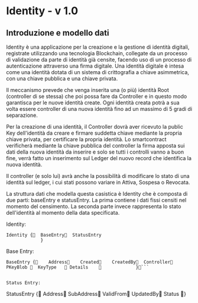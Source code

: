 # Identity - v 1.0
## Introduzione e modello dati

Identity è una applicazione per la creazione e la gestione di identità digitali, registrate utilizzando una tecnologia Blockchain, collegate da un processo di validazione da parte di identità già censite, facendo uso di un processo di autenticazione attraverso una firma digitale. 
Una identità digitale è intesa come una identità dotata di un sistema di crittografia a chiave asimmetrica, con una chiave pubblica e una chiave privata.

Il meccanismo prevede che venga inserita una (o più) identità Root (controller di se stessa) che poi possa fare da Controller e in questo modo garantisca per le nuove identità create. Ogni identità creata potrà a sua volta essere controller di una nuova identità fino ad un massimo di 5 gradi di separazione.

Per la creazione di una identità, il Controller dovrà aver ricevuto la public Key 
dell'identità da creare e firmare suddetta chiave mediante la propria chiave privata, per certificare la propria identità. Lo smartcontract verificherà mediante la chiave pubblica del controller la firma apposta sui dati della nuova identità da inserire e solo se tutti i controlli vanno a buon fine, verrà fatto un inserimento sul Ledger del nuovo record che identifica la nuova identità.

Il controller (e solo lui) avrà anche la possibilità di modificare lo stato di una identità sul ledger, i cui stati possono variare in Attiva, Sospesa o Revocata.

La struttura dati che modella questa casistica è Identity che è composta di due parti: baseEntry e statusEntry. La prima contiene i dati fissi censiti nel momento del censimento. La seconda parte invece rappresenta lo stato dell'identità al momento della data specificata.


Identity:


```
Identity {	 BaseEntry	 StatusEntry
             }
```



Base Entry:
```
BaseEntry {	Address	Created	CreatedBy	Controller	PKeyBlob 	KeyType   	Details                 }```


Status Entry:

```
StatusEntry {          Address          SubAddress          ValidFrom          UpdatedBy         Status     }
```









